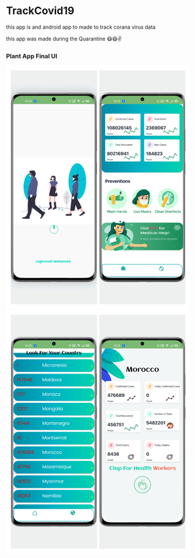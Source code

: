 # TrackCovid19
this app is and android app to made to track corana virus data 

this app was made during the Quarantine 😷😷✌️

### Plant App Final UI

![App UI](images/home.jpg) 
![App UI](images/details.jpg)

